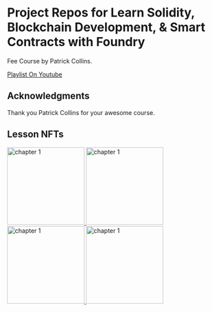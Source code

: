 # Project Repos for Learn Solidity, Blockchain Development, & Smart Contracts with Foundry

Fee Course by Patrick Collins.

[Playlist On Youtube](https://www.youtube.com/watch?v=umepbfKp5rI&list=PL4Rj_WH6yLgWe7TxankiqkrkVKXIwOP42)

## Acknowledgments

Thank you Patrick Collins for your awesome course.

## Lesson NFTs

<a href="https://testnets.opensea.io/assets/sepolia/0x76b50696b8effca6ee6da7f6471110f334536321/1827" target="_blank">
<img src="https://ipfs.io/ipfs/QmYNk9TaRp9QDRjDZYxrwh5xQGMeC9zY23tB4fs5qby6KT" alt="chapter 1" with='100' height='180'/> 
</a>
<a href="https://testnets.opensea.io/assets/sepolia/0x76b50696b8effca6ee6da7f6471110f334536321/1828" target="_blank">
<img src="https://ipfs.io/ipfs/QmZdPncUtsq71DxVtebbGdCUS28SvrCWoeVigCAdo1CZ5b" alt="chapter 1" with='100' height='180'/> 
</a>
<a href="https://testnets.opensea.io/assets/sepolia/0x76b50696b8effca6ee6da7f6471110f334536321/1829" target="_blank">
<img src="https://ipfs.io/ipfs/QmSCoS3N8qFy2D3Tn4vTPKTFAC1TAqSZgg9R4uCb7fZL7Q" alt="chapter 1" with='100' height='180'/> 
</a>
<a href="https://testnets.opensea.io/assets/sepolia/0x76b50696b8effca6ee6da7f6471110f334536321/1830" target="_blank">
<img src="https://ipfs.io/ipfs/QmZ8oE5hYAsoBL2f4Lih7ZPsBEYEsKo6BdY8ZPsjNsXJ7M" alt="chapter 1" with='100' height='180'/> 
</a>
